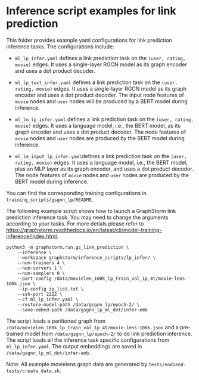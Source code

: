 # Inference script examples for link prediction
This folder provides example yaml configurations for link prediction inference tasks. The configurations include:

  * ``ml_lp_infer.yaml`` defines a link prediction task on the ``(user, rating, movie)`` edges. It uses a single-layer RGCN model as its graph encoder and uses a dot product decoder.

  * ``ml_lp_text_infer.yaml`` defines a link prediction task on the ``(user, rating, movie)`` edges. It uses a single-layer RGCN model as its graph encoder and uses a dot product decoder. The input node features of ``movie`` nodes and ``user`` nodes will be produced by a BERT model during inference.

  * ``ml_lm_lp_infer.yaml`` defines a link prediction task on the ``(user, rating, movie)`` edges. It uses a language model, i.e., the BERT model, as its graph encoder and uses a dot product decoder. The node features of ``movie`` nodes and ``user`` nodes are produced by the BERT model during inference.

  * ``ml_lm_input_lp_infer.yaml``defines a link prediction task on the ``(user, rating, movie)`` edges. It uses a language model, i.e., the BERT model, plus an MLP layer as its graph encoder, and uses a dot product decoder. The node features of ``movie`` nodes and ``user`` nodes are produced by the BERT model during inference.

You can find the corresponding training configurations in ``training_scripts/gsgnn_lp/README``.

The following example script shows how to launch a GraphStorm link prediction inference task.
You may need to change the arguments according to your tasks.
For more detials please refer to https://graphstorm.readthedocs.io/en/latest/cli/model-training-inference/index.html.

```
python3 -m graphstorm.run.gs_link_prediction \
    --inference \
    --workspace graphstorm/inference_scripts/lp_infer/ \
    --num-trainers 4 \
    --num-servers 1 \
    --num-samplers 0 \
    --part-config /data/movielen_100k_lp_train_val_1p_4t/movie-lens-100k.json \
    --ip-config ip_list.txt \
    --ssh-port 2222 \
    --cf ml_lp_infer.yaml \
    --restore-model-path /data/gsgnn_lp/epoch-2/ \
    --save-embed-path /data/gsgnn_lp_ml_dot/infer-emb
```

The script loads a paritioned graph from ``/data/movielen_100k_lp_train_val_1p_4t/movie-lens-100k.json``
and a pre-trained model from ``/data/gsgnn_lp/epoch-2/`` to do link prediction inference.
The script loads all the inference task specific configurations from ``ml_lp_infer.yaml``.
The output embeddings are saved in ``/data/gsgnn_lp_ml_dot/infer-emb``.

Note: All example movielens graph data are generated by ``tests/end2end-tests/create_data.sh``.
